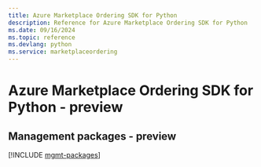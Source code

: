 ```yaml
---
title: Azure Marketplace Ordering SDK for Python
description: Reference for Azure Marketplace Ordering SDK for Python
ms.date: 09/16/2024
ms.topic: reference
ms.devlang: python
ms.service: marketplaceordering
---
```

# Azure Marketplace Ordering SDK for Python - preview

## Management packages - preview
[!INCLUDE [mgmt-packages](marketplace-ordering-mgmt-index.md)]
